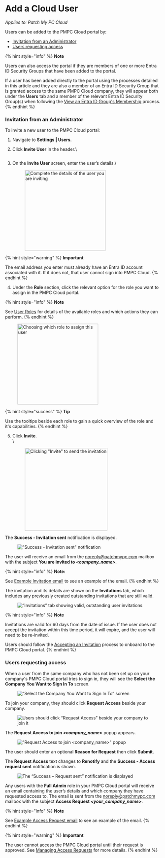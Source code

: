 # Add a Cloud User

_Applies to: Patch My PC Cloud_

Users can be added to the PMPC Cloud portal by:

* [Invitation from an Administrator](add-a-cloud-user.md#invitation-from-an-administrator)
* [Users requesting access](add-a-cloud-user.md#users-requesting-access)

{% hint style="info" %}
**Note**

Users can also access the portal if they are members of one or more Entra ID Security Groups that have been added to the portal.

If a user has been added directly to the portal using the processes detailed in this article and they are also a member of an Entra ID Security Group that is granted access to the same PMPC Cloud company, they will appear both under the **Users** tab and a member of the relevant Entra ID Security Group(s) when following the [View an Entra ID Group's Membership](using-entra-id-security-groups-in-cloud/view-an-entra-id-groups-membership-in-cloud.md) process.
{% endhint %}

### Invitation from an Administrator

To invite a new user to the PMPC Cloud portal:

1. Navigate to **Settings | Users**.
2.  Click **Invite User** in the header.\


    <figure><img src="../../../.gitbook/assets/image (722).png" alt=""><figcaption></figcaption></figure>
3.  On the **Invite User** screen, enter the user’s details.\


    <figure><img src="../../../.gitbook/assets/image (2119).png" alt="Complete the details of the user you are inviting" width="262"><figcaption></figcaption></figure>

{% hint style="warning" %}
**Important**

The email address you enter must already have an Entra ID account associated with it. If it does not, that user cannot sign into PMPC Cloud.
{% endhint %}

4. Under the **Role** section, click the relevant option for the role you want to assign in the PMPC Cloud portal.

{% hint style="info" %}
**Note**

See [User Roles](cloud-user-roles-reference.md) for details of the available roles and which actions they can perform.
{% endhint %}

<figure><img src="../../../.gitbook/assets/image (2120).png" alt="Choosing which role to assign this user" width="262"><figcaption></figcaption></figure>

{% hint style="success" %}
**Tip**

Use the tooltips beside each role to gain a quick overview of the role and it's capabilities.
{% endhint %}

5.  Click **Invite**.\
    \


    <figure><img src="../../../.gitbook/assets/image (2122).png" alt="Clicking &#x22;Invite&#x22; to send the invitation" width="268"><figcaption></figcaption></figure>

The **Success - Invitation sent** notification is displayed.

<figure><img src="../../../.gitbook/assets/image (725).png" alt="&#x22;Success - Invitation sent&#x22; notification"><figcaption></figcaption></figure>

The user will receive an email from the [noreply@patchmypc.com](mailto:noreply@patchmypc.com) mailbox with the subject **You are invited to&#x20;**_**\<company\_name>**_.

{% hint style="info" %}
**Note:**

See [Example Invitation email](../../cloud-reference/cloud-email-reference/example-cloud-invitation-email.md) to see an example of the email.
{% endhint %}

The invitation and its details are shown on the **Invitations** tab, which includes any previously created outstanding invitations that are still valid.

<figure><img src="../../../.gitbook/assets/image (728).png" alt="“Invitations” tab showing valid, outstanding user invitations "><figcaption></figcaption></figure>

{% hint style="info" %}
**Note**

Invitations are valid for 60 days from the date of issue. If the user does not accept the invitation within this time period, it will expire, and the user will need to be re-invited.

Users should follow the [Accepting an Invitation](manage-cloud-invitations/accept-a-cloud-invitation.md) process to onboard to the PMPC Cloud portal.
{% endhint %}

### Users requesting access

When a user from the same company who has not been set up on your company's PMPC Cloud portal tries to sign in, they will see the **Select the Company You Want to Sign In To** screen.

<figure><img src="../../../.gitbook/assets/image (1378).png" alt="“Select the Company You Want to Sign In To” screen"><figcaption></figcaption></figure>

To join your company, they should click **Request Access** beside your company.

<figure><img src="../../../.gitbook/assets/image (1379).png" alt="Users should click “Request Access” beside your company to join it"><figcaption></figcaption></figure>

The **Request Access to join&#x20;**_**\<company\_name>**_ popup appears.

<figure><img src="../../../.gitbook/assets/image (616).png" alt="&#x22;Request Access to join <company_name>&#x22; popup"><figcaption></figcaption></figure>

The user should enter an optional **Reason for Request** then click **Submit**.&#x20;

The **Request Access** text changes to **Renotify** and the **Success - Access request sent** notification is shown.

<figure><img src="../../../.gitbook/assets/image (617).png" alt="The “Success – Request sent” notification is displayed"><figcaption></figcaption></figure>

Any users with the **Full Admin** role in your PMPC Cloud portal will receive an email containing the user’s details and which company they have requested access to. The email is sent from the [noreply@patchmypc.com](mailto:noreply@patchmypc.com) mailbox with the subject **Access Request&#x20;**_**\<your\_company\_name>**_.

{% hint style="info" %}
**Note**

See [Example Access Request email](../../cloud-reference/cloud-email-reference/example-cloud-access-request-email.md) to see an example of the email.
{% endhint %}

{% hint style="warning" %}
**Important**

The user cannot access the PMPC Cloud portal until their request is approved. See [Managing Access Requests](manage-cloud-access-requests/) for more details.
{% endhint %}
